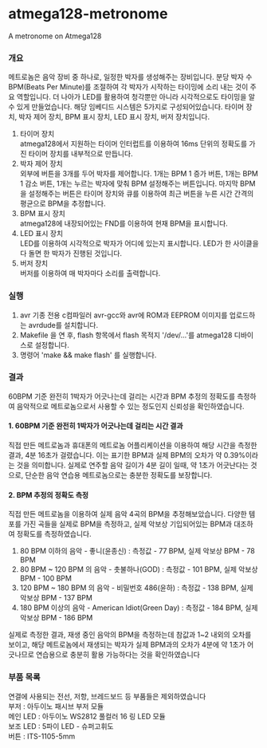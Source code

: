 # atmega128-metronome
A metronome on Atmega128

### 개요
  메트로놈은 음악 장비 중 하나로, 일정한 박자를 생성해주는 장비입니다. 분당 박자 수 BPM(Beats Per Minute)를 조절하여 각 박자가 시작하는 타이밍에 소리 내는 것이 주요 역할입니다. 더 나아가 LED를 활용하여 청각뿐만 아니라 시각적으로도 타이밍을 알 수 있게 만들었습니다. 해당 임베디드 시스템은 5가지로 구성되어있습니다. 타이머 장치, 박자 제어 장치, BPM 표시 장치, LED 표시 장치, 버저 장치입니다.
1. 타이머 장치                                                                                     
  	atmega128에서 지원하는 타이머 인터럽트를 이용하여 16ms 단위의 정확도를 가진 타이머 장치를 내부적으로 만듭니다.
2. 박자 제어 장치                                                                                     
  	외부에 버튼을 3개를 두어 박자를 제어합니다. 1개는 BPM 1 증가 버튼, 1개는 BPM 1 감소 버튼, 1개는 누르는 박자에 맞춰 BPM 설정해주는 버튼입니다. 마지막 BPM을 설정해주는 버튼은 타이머 장치와 큐를 이용하여 최근 버튼을 누른 시간 간격의 평균으로 BPM을 추정합니다.
3. BPM 표시 장치                                                                                     
  	atmega128에 내장되어있는 FND를 이용하여 현재 BPM을 표시합니다.
4. LED 표시 장치                                                                                     
  	LED를 이용하여 시각적으로 박자가 어디에 있는지 표시합니다. LED가 한 사이클을 다 돌면 한 박자가 진행된 것입니다.
5. 버저 장치                                                                                    
  	버저를 이용하여 매 박자마다 소리를 출력합니다.

### 실행
1. avr 기종 전용 c컴파일러 avr-gcc와 avr에 ROM과 EEPROM 이미지를 업로드하는 avrdude를 설치합니다.  
2. Makefile 을 연 후, flash 항목에서 flash 목적지 '/dev/...'를 atmega128 디바이스로 설정합니다.  
3. 명령어 'make && make flash' 를 실행합니다.  

### 결과
  60BPM 기준 완전히 1박자가 어긋나는데 걸리는 시간과 BPM 추정의 정확도를 측정하여 음악적으로 메트로놈으로서 사용할 수 있는 정도인지 신뢰성을 확인하였습니다.  
#### 1. 60BPM 기준 완전히 1박자가 어긋나는데 걸리는 시간 결과                                                                                
  직접 만든 메트로놈과 휴대폰의 메트로놈 어플리케이션을 이용하여 해당 시간을 측정한 결과, 4분 16초가 걸렸습니다. 이는 표기한 BPM과 실제 BPM의 오차가 약 0.39%이라는 것을 의미합니다. 실제로 연주할 음악 길이가 4분 길이 일때, 약 1초가 어긋난다는 것으로, 단순한 음악 연습용 메트로놈으로는 충분한 정확도를 보장합니다.  
#### 2. BPM 추정의 정확도 측정                                                                                    
 직접 만든 메트로놈을 이용하여 실제 음악 4곡의 BPM을 추정해보았습니다. 다양한 템포를 가진 곡들을 실제로 BPM을 측정하고, 실제 악보상 기입되어있는 BPM과 대조하여 정확도를 측정하였습니다.  
 1. 80 BPM 이하의 음악 - 좋니(윤종신) : 측정값 - 77 BPM, 실제 악보상 BPM - 78 BPM  
 2. 80 BPM ~ 120 BPM 의 음악 - 촛불하나(GOD) : 측정값 - 101 BPM, 실제 악보상 BPM - 100 BPM  
 3. 120 BPM ~ 180 BPM 의 음악 - 비밀번호 486(윤하) : 측정값 - 138 BPM, 실제 악보상 BPM - 137 BPM  
 4. 180 BPM 이상의 음악 - American Idiot(Green Day) : 측정값 - 184 BPM, 실제 악보상 BPM - 186 BPM  

실제로 측정한 결과, 재생 중인 음악의 BPM을 측정하는데 참값과 1~2 내외의 오차를 보이고, 해당 메트로놈에서 재생되는 박자가 실제 BPM과의 오차가 4분에 약 1초가 어긋나므로 연습용으로 충분히 활용 가능하다는 것을 확인하였습니다  

### 부품 목록
  연결에 사용되는 전선, 저항, 브레드보드 등 부품들은 제외하였습니다   
부저 : 아두이노 패시브 부저 모듈  
메인 LED : 아두이노 WS2812 풀컬러 16 링 LED 모듈  
보조 LED : 5파이 LED - 슈퍼고휘도  
버튼 : ITS-1105-5mm  
